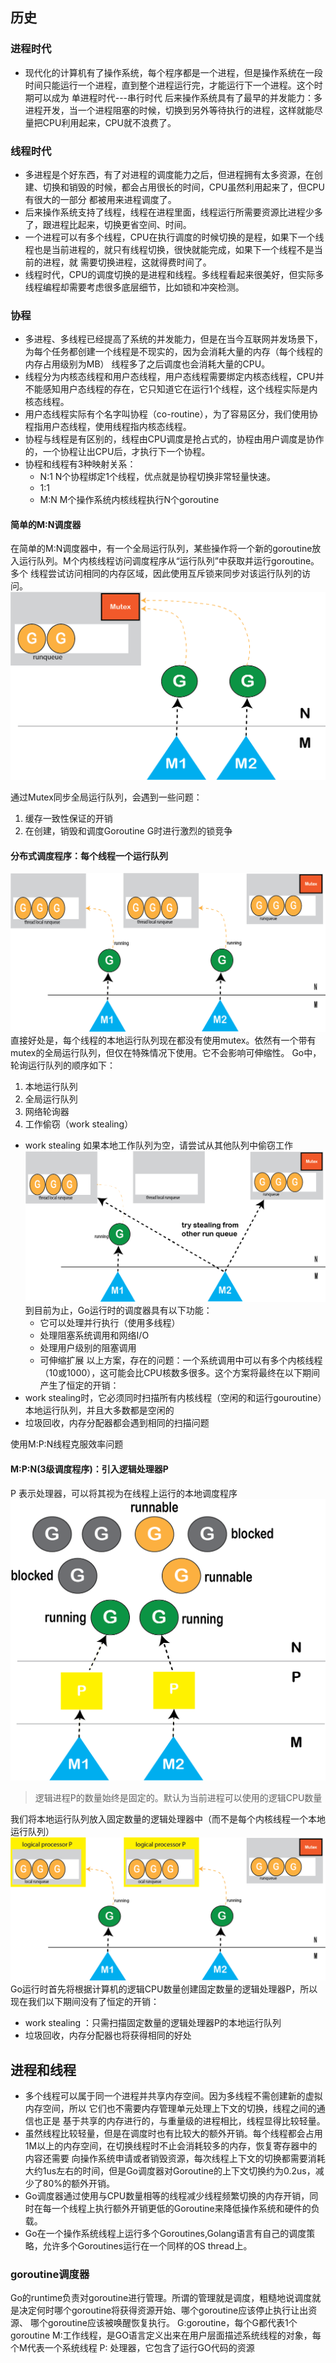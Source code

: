## 历史
### 进程时代
* 现代化的计算机有了操作系统，每个程序都是一个进程，但是操作系统在一段时间只能运行一个进程，直到整个进程运行完，才能运行下一个进程。这个时期可以成为
单进程时代---串行时代
后来操作系统具有了最早的并发能力：多进程开发，当一个进程阻塞的时候，切换到另外等待执行的进程，这样就能尽量把CPU利用起来，CPU就不浪费了。  
### 线程时代
* 多进程是个好东西，有了对进程的调度能力之后，但进程拥有太多资源，在创建、切换和销毁的时候，都会占用很长的时间，CPU虽然利用起来了，但CPU有很大的一部分
都被用来进程调度了。
* 后来操作系统支持了线程，线程在进程里面，线程运行所需要资源比进程少多了，跟进程比起来，切换更省空间、时间。
* 一个进程可以有多个线程，CPU在执行调度的时候切换的是程，如果下一个线程也是当前进程的，就只有线程切换，很快就能完成，如果下一个线程不是当前的进程，就
需要切换进程，这就得费时间了。
* 线程时代，CPU的调度切换的是进程和线程。多线程看起来很美好，但实际多线程编程却需要考虑很多底层细节，比如锁和冲突检测。  
### 协程
* 多进程、多线程已经提高了系统的并发能力，但是在当今互联网并发场景下，为每个任务都创建一个线程是不现实的，因为会消耗大量的内存（每个线程的内存占用级别为MB）
线程多了之后调度也会消耗大量的CPU。
* 线程分为内核态线程和用户态线程，用户态线程需要绑定内核态线程，CPU并不能感知用户态线程的存在，它只知道它在运行1个线程，这个线程实际是内核态线程。
* 用户态线程实际有个名字叫协程（co-routine），为了容易区分，我们使用协程指用户态线程，使用线程指内核态线程。
* 协程与线程是有区别的，线程由CPU调度是抢占式的，协程由用户调度是协作的，一个协程让出CPU后，才执行下一个协程。
* 协程和线程有3种映射关系：
    * N:1 N个协程绑定1个线程，优点就是协程切换非常轻量快速。
    * 1:1
    * M:N
      M个操作系统内核线程执行N个goroutine
      
#### 简单的M:N调度器
在简单的M:N调度器中，有一个全局运行队列，某些操作将一个新的goroutine放入运行队列。M个内核线程访问调度程序从“运行队列”中获取并运行goroutine。多个
线程尝试访问相同的内存区域，因此使用互斥锁来同步对该运行队列的访问。
![](../../images/illustrated-tales-of-go-runtime-scheduler-6.png)

通过Mutex同步全局运行队列，会遇到一些问题：
1. 缓存一致性保证的开销
2. 在创建，销毁和调度Goroutine G时进行激烈的锁竞争

#### 分布式调度程序：每个线程一个运行队列
![](../../images/illustrated-tales-of-go-runtime-scheduler-14.png)
直接好处是，每个线程的本地运行队列现在都没有使用mutex。依然有一个带有mutex的全局运行队列，但仅在特殊情况下使用。它不会影响可伸缩性。
Go中，轮询运行队列的顺序如下：
1. 本地运行队列
2. 全局运行队列
3. 网络轮询器
4. 工作偷窃（work stealing）
* work stealing 
    如果本地工作队列为空，请尝试从其他队列中偷窃工作
![](../../images/illustrated-tales-of-go-runtime-scheduler-15.png)  
到目前为止，Go运行时的调度器具有以下功能：
    * 它可以处理并行执行（使用多线程）
    * 处理阻塞系统调用和网络I/O
    * 处理用户级别的阻塞调用
    * 可伸缩扩展
以上方案，存在的问题：一个系统调用中可以有多个内核线程（10或1000），这可能会比CPU核数多很多。这个方案将最终在以下期间产生了恒定的开销：
* work stealing时，它必须同时扫描所有内核线程（空闲的和运行gouroutine）本地运行队列，并且大多数都是空闲的
* 垃圾回收，内存分配器都会遇到相同的扫描问题

使用M:P:N线程克服效率问题

#### M:P:N(3级调度程序)：引入逻辑处理器P
P 表示处理器，可以将其视为在线程上运行的本地调度程序
![](../../images/illustrated-tales-of-go-runtime-scheduler-17.png)
> 逻辑进程P的数量始终是固定的。默认为当前进程可以使用的逻辑CPU数量

我们将本地运行队列放入固定数量的逻辑处理器中（而不是每个内核线程一个本地运行队列）
![](../../images/illustrated-tales-of-go-runtime-scheduler-18.png)
Go运行时首先将根据计算机的逻辑CPU数量创建固定数量的逻辑处理器P，所以现在我们以下期间没有了恒定的开销：
* work stealing ：只需扫描固定数量的逻辑处理器P的本地运行队列
* 垃圾回收，内存分配器也将获得相同的好处

## 进程和线程
* 多个线程可以属于同一个进程并共享内存空间。因为多线程不需创建新的虚拟内存空间，所以 它们也不需要内存管理单元处理上下文的切换，线程之间的通信也正是
基于共享的内存进行的，与重量级的进程相比，线程显得比较轻量。
* 虽然线程比较轻量，但是在调度时也有比较大的额外开销。每个线程都会占用1M以上的内存空间，在切换线程时不止会消耗较多的内存，恢复寄存器中的内容还需要
向操作系统申请或者销毁资源，每次线程上下文的切换都需要消耗大约1us左右的时间，但是Go调度器对Goroutine的上下文切换约为0.2us，减少了80%的额外开销。
* Go调度器通过使用与CPU数量相等的线程减少线程频繁切换的内存开销，同时在每一个线程上执行额外开销更低的Goroutine来降低操作系统和硬件的负载。
* Go在一个操作系统线程上运行多个Goroutines,Golang语言有自己的调度策略，允许多个Goroutines运行在一个同样的OS thread上。

### goroutine调度器
Go的runtime负责对goroutine进行管理。所谓的管理就是调度，粗糙地说调度就是决定何时哪个goroutine将获得资源开始、哪个goroutine应该停止执行让出资源、
哪个goroutine应该被唤醒恢复执行。
G:goroutine，每个G都代表1个goroutine
M:工作线程，是GO语言定义出来在用户层面描述系统线程的对象，每个M代表一个系统线程
P: 处理器，它包含了运行GO代码的资源